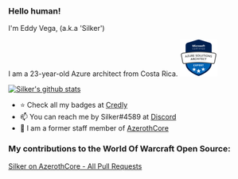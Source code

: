 ### Hello human!

I'm Eddy Vega, (a.k.a 'Silker')

I am a 23-year-old Azure architect from Costa Rica. <img src="azureSolutionsArchitect.png" width=75px height=75px />

[![Silker's github stats](https://github-readme-stats.vercel.app/api?username=Si1ker&count_private=true&show_icons=true&theme=chartreuse-dark)](https://github.com/azerothcore/azerothcore-wotlk/commits?author=Si1ker)

- ⭐️ Check all my badges at [Credly](https://www.credly.com/users/eddy-vega)
- 📫 You can reach me by Silker#4589 at [Discord](https://discord.com/)
- 💼 I am a former staff member of [AzerothCore](https://github.com/azerothcore/azerothcore-wotlk)

### My contributions to the World Of Warcraft Open Source:
[Silker on AzerothCore - All Pull Requests](https://github.com/azerothcore/azerothcore-wotlk/pulls?q=is%3Apr+author%3ASi1ker+is%3Aclosed+sort%3Acomments-desc)
